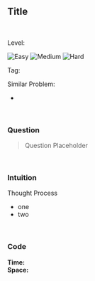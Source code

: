 ## Title

<br>

Level:

![Easy](https://img.shields.io/badge/-Easy-00b300)
![Medium](https://img.shields.io/badge/-Medium-ff8000)
![Hard](https://img.shields.io/badge/-Hard-e60000)

Tag:


Similar Problem:  
- [](.md)


<br>

### Question

> Question Placeholder

<br>

### Intuition

Thought Process  
- one
- two

<br>

### Code

**Time:**  
**Space:**

```java

```
